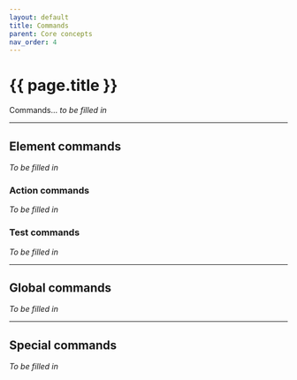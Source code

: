 ```yaml
---
layout: default
title: Commands
parent: Core concepts
nav_order: 4
---
```


# {{ page.title }}

Commands... *to be filled in*

---

## Element commands

*To be filled in*

### Action commands

*To be filled in*

### Test commands

*To be filled in*

---

## Global commands

*To be filled in*

---

## Special commands

*To be filled in*